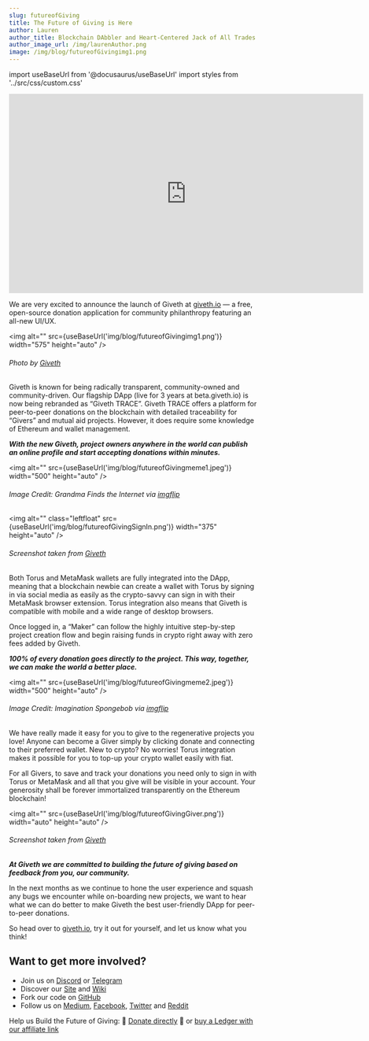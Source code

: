 ```yaml
---
slug: futureofGiving
title: The Future of Giving is Here
author: Lauren
author_title: Blockchain DAbbler and Heart-Centered Jack of All Trades
author_image_url: /img/laurenAuthor.png
image: /img/blog/futureofGivingimg1.png
---
```

import useBaseUrl from '@docusaurus/useBaseUrl'
import styles from '../src/css/custom.css'

<iframe width="720" height="405" src="https://www.youtube.com/embed/ASv420Vf3F8" title="YouTube video player" frameborder="0" allow="accelerometer; autoplay; clipboard-write; encrypted-media; gyroscope; picture-in-picture" allowfullscreen></iframe>

We are very excited to announce the launch of Giveth at [giveth.io](https://giveth.io/) — a free, open-source donation application for community philanthropy featuring an all-new UI/UX.


<img alt=""  src={useBaseUrl('img/blog/futureofGivingimg1.png')} width="575" height="auto" />

###### Photo by [Giveth](https://giveth.io/)

Giveth is known for being radically transparent, community-owned and community-driven. Our flagship DApp (live for 3 years at beta.giveth.io) is now being rebranded as “Giveth TRACE”. Giveth TRACE offers a platform for peer-to-peer donations on the blockchain with detailed traceability for “Givers” and mutual aid projects. However, it does require some knowledge of Ethereum and wallet management.

**_With the new Giveth, project owners anywhere in the world can publish an online profile and start accepting donations within minutes._**

<img alt=""  src={useBaseUrl('img/blog/futureofGivingmeme1.jpeg')} width="500" height="auto" />

###### Image Credit: Grandma Finds the Internet via [imgflip](https://imgflip.com/)

<img alt="" class="leftfloat"  src={useBaseUrl('img/blog/futureofGivingSignIn.png')} width="375" height="auto"  />

###### Screenshot taken from [Giveth](https://giveth.io/)

Both Torus and MetaMask wallets are fully integrated into the DApp, meaning that a blockchain newbie can create a wallet with Torus by signing in via social media as easily as the crypto-savvy can sign in with their MetaMask browser extension. Torus integration also means that Giveth is compatible with mobile and a wide range of desktop browsers.

Once logged in, a “Maker” can follow the highly intuitive step-by-step project creation flow and begin raising funds in crypto right away with zero fees added by Giveth.

**_100% of every donation goes directly to the project. This way, together, we can make the world a better place._**

<img alt=""  src={useBaseUrl('img/blog/futureofGivingmeme2.jpeg')} width="500" height="auto" />

###### Image Credit: Imagination Spongebob via [imgflip](https://imgflip.com/)

We have really made it easy for you to give to the regenerative projects you love! Anyone can become a Giver simply by clicking donate and connecting to their preferred wallet.  New to crypto? No worries! Torus integration makes it possible for you to top-up your crypto wallet easily with fiat.

For all Givers, to save and track your donations you need only to sign in with Torus or MetaMask and all that you give will be visible in your account. Your generosity shall be forever immortalized transparently on the Ethereum blockchain!

<img alt=""  src={useBaseUrl('img/blog/futureofGivingGiver.png')} width="auto" height="auto" />

###### Screenshot taken from [Giveth](https://giveth.io/)

**_At Giveth we are committed to building the future of giving based on feedback from you, our community._**

In the next months as we continue to hone the user experience and squash any bugs we encounter while on-boarding new projects, we want to hear what we can do better to make Giveth the best user-friendly DApp for peer-to-peer donations.

So head over to [giveth.io](http://giveth.io), try it out for yourself, and let us know what you think!

## Want to get more involved?

*   Join us on [Discord](https://discord.gg/JftjK8Un3z) or [Telegram](http://t.me/givethio)
*   Discover our [Site](http://giveth.io/) and [Wiki](https://wiki.giveth.io/)
*   Fork our code on [GitHub](https://github.com/Giveth/)
*   Follow us on [Medium](http://medium.com/giveth/), [Facebook](https://www.facebook.com/givethio), [Twitter](http://twitter.com/givethio) and [Reddit](https://www.reddit.com/r/giveth/)

Help us Build the Future of Giving: 🦄 [Donate directly](http://donate.giveth.io/) 🦄 or [buy a Ledger with our affiliate link](https://www.ledgerwallet.com/products/ledger-nano-s?utm_source=&utm_medium=affiliate&utm_campaign=d663)
